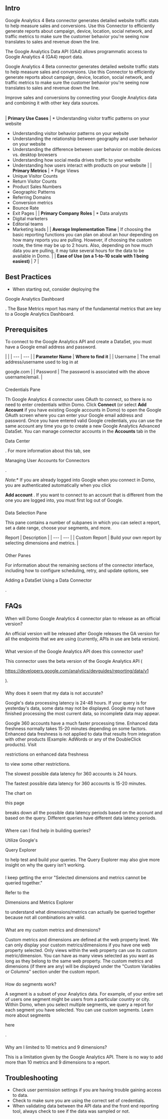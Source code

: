 

Intro
-------


 Google Analytics 4 Beta connector generates detailed website traffic stats to help measure sales and conversions. Use this Connector to efficiently generate reports about campaign, device, location, social network, and traffic metrics to make sure the customer behavior you're seeing now translates to sales and revenue down the line.


 The Google Analytics Data API (GA4) allows programmatic access to Google Analytics 4 (GA4) report data.


 Google Analytics 4 Beta connector generates detailed website traffic stats to help measure sales and conversions. Use this Connector to efficiently generate reports about campaign, device, location, social network, and traffic metrics to make sure the customer behavior you're seeing now translates to sales and revenue down the line.


 Improve sales and conversions by connecting your Google Analytics data and combining it with other key data sources.


|  |  |
| --- | --- |
|
**Primary Use Cases**
 | * Understanding visitor traffic patterns on your website
* Understanding visitor behavior patterns on your website
* Understanding the relationship between geography and user behavior on your website
* Understanding the difference between user behavior on mobile devices vs. desktop browsers
* Understanding how social media drives traffic to your website
* Understanding how users interact with products on your website
 |
|
**Primary Metrics**
 | * Page Views
* Unique Visitor Counts
* Return Visitor Counts
* Product Sales Numbers
* Geographic Patterns
* Referring Domains
* Conversion metrics
* Bounce Rate
* Exit Pages
 |
|
**Primary Company Roles**
 | * Data analysts
* Digital marketers
* Editorial teams
* Marketing leads
 |
|
**Average Implementation Time**
 |
 If choosing the basic reporting functions you can plan on about an hour depending on how many reports you are pulling. However, if choosing the custom route, the time may be up to 2 hours. Also, depending on how much data you are pulling, it may take several hours for the data to be available in Domo.
  |
|
**Ease of Use (on a 1-to-10 scale with 1 being easiest)**
 |
 7
  |

Best Practices
----------------


* When starting out, consider deploying the

Google Analytics Dashboard

. The Base Metrics report has many of the fundamental metrics that are key to a Google Analytics Dashboard.

Prerequisites
---------------

To connect to the Google Analytics API and create a DataSet, you must have a Google email address and password.

  |  |
| --- | --- |
| **Parameter Name**  | **Where to find it**  |
|
 Username
  |
 The email address/username used to log in at


 google.com
  |
|
 Password
  |
 The password is associated with the above username/email.
  |


###
 Credentials Pane

Th Google Analytics 4 connector uses OAuth to connect, so there is no need to enter credentials within Domo. Click
 **Connect**
 (or select
 **Add Account**
 if you have existing Google accounts in Domo) to open the Google OAuth screen where you can enter your Google email address and password. Once you have entered valid Google credentials, you can use the same account any time you go to create a new Google Analytics Advanced DataSet. You can manage connector accounts in the
 **Accounts**
 tab in the

Data Center

. For more information about this tab, see

Managing User Accounts for Connectors

.

*Note:**
 If you are already logged into Google when you connect in Domo, you are authenticated automatically when you click


**Add account**
 . If you want to connect to an account that is different from the one you are logged into, you must first log out of Google.


###
 Data Selection Pane

This pane contains a number of subpanes in which you can select a report, set a date range, choose your segments, and more.


 Report
  |
 Description
  |
| --- | --- |
|
 Custom Report
  |
 Build your own report by selecting dimensions and metrics.
  |


###
 Other Panes

For information about the remaining sections of the connector interface, including how to configure scheduling, retry, and update options, see

Adding a DataSet Using a Data Connector

.


 FAQs
------


####
 When will Domo Google Analytics 4 connector plan to release as an official version?

An official version will be released after Google releases the GA version for all the endpoints that we are using (currently, APIs in use are beta version).

###
 What version of the Google Analytics API does this connector use?

This connector uses the beta version of the Google Analytics API (

https://developers.google.com/analytics/devguides/reporting/data/v1

).

###
 Why does it seem that my data is not accurate?

Google's data processing latency is 24-48 hours. If your query is for yesterday's data, some data may not be displayed. Google may not have finished processing the most current data, so incomplete data may appear.


 Google 360 accounts have a much faster processing time. Enhanced data freshness normally takes 15-20 minutes depending on some factors. Enhanced data freshness is not applied to data that results from integration with other products (Example: AdWords or any of the DoubleClick products). Visit

restrictions on enhanced data freshness

to view some other restrictions.


 The slowest possible data latency for 360 accounts is 24 hours.


 The fastest possible data latency for 360 accounts is 15-20 minutes.


 The chart on

this page

breaks down all the possible data latency periods based on the account and based on the query. Different queries have different data latency periods.

###
 Where can I find help in building queries?

Utilize Google's

Query Explorer

to help test and build your queries. The Query Explorer may also give more insight on why the query isn't working.

###
 I keep getting the error "Selected dimensions and metrics cannot be queried together."

Refer to the

Dimensions and Metrics Explorer

to understand what dimensions/metrics can actually be queried together because not all combinations are valid.

###
 What are my custom metrics and dimensions?

Custom metrics and dimensions are defined at the web property level. We can only display your custom metrics/dimensions if you have one web property selected. Only views within the web property can use its custom metric/dimension. You can have as many views selected as you want as long as they belong to the same web property. The custom metrics and dimensions (if there are any) will be displayed under the "Custom Variables or Columns" section under the custom report.

###
 How do segments work?

A segment is a subset of your Analytics data. For example, of your entire set of users one segment might be users from a particular country or city. Within Domo, when you select multiple segments, we query a report for each segment you have selected. You can use custom segments. Learn more about segments

here

.

###
 Why am I limited to 10 metrics and 9 dimensions?

This is a limitation given by the Google Analytics API. There is no way to add more than 10 metrics and 9 dimensions to a report.


 Troubleshooting
-----------------


* Check user permission settings if you are having trouble gaining access to data.
* Check to make sure you are using the correct set of credentials.
* When validating data between the API data and the front end reporting tool, always check to see if the data was sampled or not.


